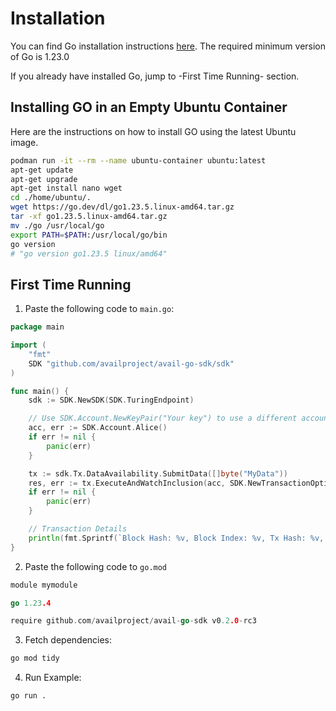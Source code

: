 # Installation

You can find Go installation instructions [here](https://go.dev/doc/install). The required minimum version of Go is 1.23.0

If you already have installed Go, jump to -First Time Running- section.

## Installing GO in an Empty Ubuntu Container
Here are the instructions on how to install GO using the latest Ubuntu image.

```bash
podman run -it --rm --name ubuntu-container ubuntu:latest
apt-get update
apt-get upgrade
apt-get install nano wget
cd ./home/ubuntu/.
wget https://go.dev/dl/go1.23.5.linux-amd64.tar.gz
tar -xf go1.23.5.linux-amd64.tar.gz
mv ./go /usr/local/go
export PATH=$PATH:/usr/local/go/bin
go version
# "go version go1.23.5 linux/amd64"
```


## First Time Running

1. Paste the following code to `main.go`:
```go
package main

import (
	"fmt"
	SDK "github.com/availproject/avail-go-sdk/sdk"
)

func main() {
	sdk := SDK.NewSDK(SDK.TuringEndpoint)

	// Use SDK.Account.NewKeyPair("Your key") to use a different account than Alice
	acc, err := SDK.Account.Alice()
	if err != nil {
		panic(err)
	}

	tx := sdk.Tx.DataAvailability.SubmitData([]byte("MyData"))
	res, err := tx.ExecuteAndWatchInclusion(acc, SDK.NewTransactionOptions().WithAppId(1))
	if err != nil {
		panic(err)
	}

	// Transaction Details
	println(fmt.Sprintf(`Block Hash: %v, Block Index: %v, Tx Hash: %v, Tx Index: %v`, res.BlockHash.ToHexWith0x(), res.BlockNumber, res.TxHash.ToHexWith0x(), res.TxIndex))
}
```

2. Paste the following code to `go.mod`
```go
module mymodule

go 1.23.4

require github.com/availproject/avail-go-sdk v0.2.0-rc3
```

3. Fetch dependencies:
```bash
go mod tidy
```

4. Run Example:
```bash
go run .
```
